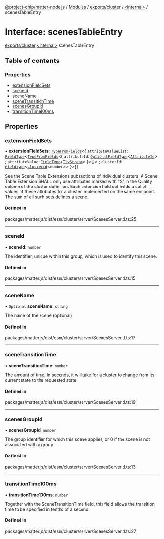 [@project-chip/matter-node.js](../README.md) / [Modules](../modules.md) / [exports/cluster](../modules/exports_cluster.md) / [\<internal\>](../modules/exports_cluster._internal_.md) / scenesTableEntry

# Interface: scenesTableEntry

[exports/cluster](../modules/exports_cluster.md).[\<internal\>](../modules/exports_cluster._internal_.md).scenesTableEntry

## Table of contents

### Properties

- [extensionFieldSets](exports_cluster._internal_.scenesTableEntry.md#extensionfieldsets)
- [sceneId](exports_cluster._internal_.scenesTableEntry.md#sceneid)
- [sceneName](exports_cluster._internal_.scenesTableEntry.md#scenename)
- [sceneTransitionTime](exports_cluster._internal_.scenesTableEntry.md#scenetransitiontime)
- [scenesGroupId](exports_cluster._internal_.scenesTableEntry.md#scenesgroupid)
- [transitionTime100ms](exports_cluster._internal_.scenesTableEntry.md#transitiontime100ms)

## Properties

### extensionFieldSets

• **extensionFieldSets**: [`TypeFromFields`](../modules/exports_tlv.md#typefromfields)\<\{ `attributeValueList`: [`FieldType`](exports_tlv.FieldType.md)\<[`TypeFromFields`](../modules/exports_tlv.md#typefromfields)\<\{ `attributeId`: [`OptionalFieldType`](exports_tlv.OptionalFieldType.md)\<[`AttributeId`](../modules/exports_datatype.md#attributeid)\> ; `attributeValue`: [`FieldType`](exports_tlv.FieldType.md)\<[`TlvStream`](../modules/exports_tlv.md#tlvstream)\>  }\>[]\> ; `clusterId`: [`FieldType`](exports_tlv.FieldType.md)\<[`ClusterId`](../modules/exports_datatype.md#clusterid)\<`number`\>\>  }\>[]

See the Scene Table Extensions subsections of individual clusters. A Scene Table Extension SHALL only use attributes
marked with "S" in the Quality column of the cluster definition. Each extension field set holds a set of values of
these attributes for a cluster implemented on the same endpoint. The sum of all such sets defines a scene.

#### Defined in

packages/matter.js/dist/esm/cluster/server/ScenesServer.d.ts:25

___

### sceneId

• **sceneId**: `number`

The identifier, unique within this group, which is used to identify this scene.

#### Defined in

packages/matter.js/dist/esm/cluster/server/ScenesServer.d.ts:15

___

### sceneName

• `Optional` **sceneName**: `string`

The name of the scene (optional)

#### Defined in

packages/matter.js/dist/esm/cluster/server/ScenesServer.d.ts:17

___

### sceneTransitionTime

• **sceneTransitionTime**: `number`

The amount of time, in seconds, it will take for a cluster to change from its current state to the requested state.

#### Defined in

packages/matter.js/dist/esm/cluster/server/ScenesServer.d.ts:19

___

### scenesGroupId

• **scenesGroupId**: `number`

The group identifier for which this scene applies, or 0 if the scene is not associated with a group.

#### Defined in

packages/matter.js/dist/esm/cluster/server/ScenesServer.d.ts:13

___

### transitionTime100ms

• **transitionTime100ms**: `number`

Together with the SceneTransitionTime field, this field allows the transition time to be specified in tenths of a second.

#### Defined in

packages/matter.js/dist/esm/cluster/server/ScenesServer.d.ts:27
